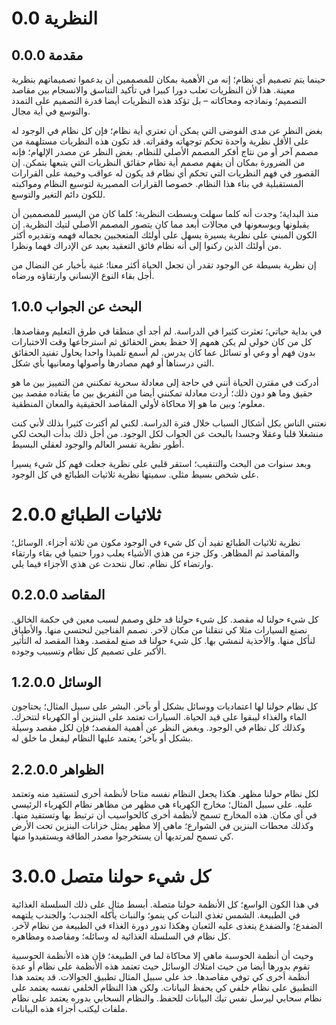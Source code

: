 # 0.0	النظرية
## 0.0.0	مقدمة
حينما يتم تصميم أي نظام؛ إنه من الأهمية بمكان للمصممين أن يدعموا تصميماتهم بنظرية معينة. هذا لأن النظريات تعلب دورا كبيرا في تأكيد التناسق والانسجام بين مقاصد التصميم؛ ونماذجه ومحاكاته – بل تؤكد هذه النظريات أيضا قدرة التصميم على التمدد والتوسع في أية مجال.

بغض النظر عن مدى الفوضى التي يمكن أن تعتري أية نظام؛ فإن كل نظام في الوجود له على الأقل نظرية واحدة تحكم توجهاته وفقراته. قد تكون هذه النظريات مستلهمة من مصمم آخر أو من نتاج أفكر المصمم الأصلي للنظام. بغض النظر عن مصدر الإلهام؛ فإنه من الضرورة بمكان أن يفهم مصمم أية نظام حقائق النظريات التي يتبعها بتمكن. إن القصور في فهم النظريات التي تحكم أي نظام قد يكون له عواقب وخيمة على القرارات المستقبلية في بناء هذا النظام. خصوصا القرارات المصيرية لتوسيع النظام ومواكبته للكون دائم التغير والتوسع.

منذ البداية؛ وجدت أنه كلما سهلت وبسطت النظرية؛ كلما كان من اليسير للمصممين أن يقبلونها ويوسعونها في مجالات أبعد مما كان يتصور المصمم الأصلي لتيك النظرية. إن الكون المبني على نظرية يسيرة يسهل على أولئك المتعجبين بجماله فهمه وتقديره أكثر من أولئك الذين ركنوا إلى أنه نظام فائق التعقيد بعيد عن الإدراك فهما ونظرا.

إن نظرية بسيطة عن الوجود تقدر أن تجعل الحياة أكثر معنا؛ غنية بأخبار عن النضال من أجل بقاء النوع الإنساني وارتقاؤه ورضاه.

## 1.0.0	البحث عن الجواب

في بداية حياتي؛ تعثرت كثيرا في الدراسة. لم أجد أي منطقا في طرق التعليم ومقاصدها. كل من كان حولي لم يكن همهم إلا حفظ بعض الحقائق ثم استرجاعها وقت الاختبارات بدون فهم أو وعي أو تسائل عما كان يدرس. لم أسمع تلميذا واحدا يحاول تفنيد الحقائق التي درسناها أو فهم مصادرها وأصولها ومعانيها بأي شكل.

أدركت في مقترن الحياة أنني في حاجة إلى معادلة سحرية تمكنني من التمييز بين ما هو حقيق وما هو دون ذلك؛ أردت معادلة تمكنني أيضا من التفريق بين ما يقتاده مقصد بين معلوم؛ وبين ما هو إلا محاكاة لأولي المقاصد الحقيقية والمعان المنطقية.

نعتني الناس بكل أشكال السباب خلال فترة الدراسة. لكني لم أكترث كثيرا بذلك لأني كنت منشغلا قلبا وعقلا وجسدا بالبحث عن الجواب لكل الوجود. من أجل ذلك بدأت البحث لكي أطور نظرية تفسر العالم والوجود لعقلي البسيط.

وبعد سنوات من البحث والتنقيب؛ استقر قلبي على نظرية جعلت فهم كل شيء يسيرا على شخص بسيط مثلي. سميتها نظرية ثلاثيات الطبائع في كل الوجود.

# 2.0.0 ثلاثيات الطبائع
نظرية ثلاثيات الطبائع تفيد أن كل شيء في الوجود مكون من ثلاثة أجزاء. الوسائل؛ والمقاصد ثم المظاهر. وكل جزء من هذي الأشياء يعلب دورا حتميا في بقاء وارتقاء وارتضاء كل نظام.
تعال نتحدث عن هذي الأجزاء فيما يلي.

## 0.2.0.0 المقاصد
كل شيء حولنا له مقصد. كل شيء حولنا قد خلق وصمم لسبب معين في حكمة الخالق. نصنع السيارات مثلا كي تنقلنا من مكان لآخر. نصمم الفناجين لنحتسي منها. والأطباق لنأكل منها. والأحذية لنمشي بها. كل شيء حولنا قد صنع لمقصد. وهذا المقصد له التأثير الأكبر على تصميم كل نظام وتسبيب وجوده.

## 1.2.0.0 الوسائل
كل نظام حولنا لها اعتماديات ووسائل بشكل أو بآخر. البشر على سبيل المثال؛ يحتاجون الماء والغذاء ليبقوا على قيد الحياة. السيارات تعتمد على البنزين أو الكهرباء لتتحرك. وكذلك كل نظام في الوجود. وبغض النظر عن أهمية المقصد؛ فإن لكل مقصد وسيلة بشكل أو بآخر؛ يعتمد عليها النظام ليفعل ما خلق له.

## 2.2.0.0 الظواهر
لكل نظام حولنا مظهر. هكذا يجعل النظام نفسه متاحا لأنظمة أخرى لتستفيد منه وتعتمد عليه. على سبيل المثال؛ مخارج الكهرباء هي مظهر من مظاهر نظام الكهرباء الرئيسي في أي مكان. هذه المخارج تسمح لأنظمة أخرى كالحواسيب أن ترتبط بها وتستفيد منها. وكذلك محطات البنزين في الشوارع؛ ماهي إلا مظهر يمثل خزانات البنزين تحت الأرض كي تسمح لمرتديها أن يستخرجوا مصدر الطاقة ويستفيدوا منها.

# 3.0.0 كل شيء حولنا متصل
في هذا الكون الواسع؛ كل الأنظمة حولنا متصلة. أبسط مثال على ذلك السلسلة الغذائية في الطبيعة. الشمس تغذي النبات كي ينمو؛ والنبات يأكله الجندب؛ والجندب يلتهمه الضفدع؛ والضفدع يتغذى عليه الثعبان وهكذا تدور دورة الغذاء في الطبيعة من نظام لآخر. كل نظام في السلسلة الغذائية له وسائله؛ ومقاصده ومظاهره.

وحيث أن أنظمة الحوسبة ماهي إلا محاكاة لما في الطبيعة؛ فإن هذه الأنظمة الحوسبية تقوم بدورها أيضا من حيث امتلاك الوسائل حيث تعتمد هذه الأنظمة على نظام أو عدة أنظمة أخرى كي توفي مقاصدها. خذ على سبيل المثال تطبيق الجوالات. قد يعتمد هذا التطبيق على نظام خلفي كي يحفظ البيانات. ولكن هذا النظام الخلفي نفسه يعتمد على نظام سحابي ليرسل نفس تيك البيانات للحفظ. والنظام السحابي بدوره يعتمد على نظام ملفات ليكتب أجزاء هذه البيانات.
